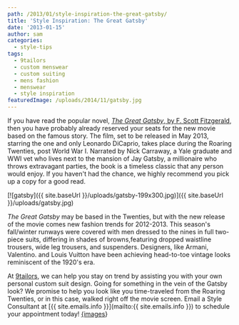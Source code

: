 ```yaml
---
path: /2013/01/style-inspiration-the-great-gatsby/
title: 'Style Inspiration: The Great Gatsby'
date: '2013-01-15'
author: sam
categories:
  - style-tips
tags:
  - 9tailors
  - custom menswear
  - custom suiting
  - mens fashion
  - menswear
  - style inspiration
featuredImage: /uploads/2014/11/gatsby.jpg
---
```

If you have read the popular novel, [_The Great Gatsby_, by F. Scott Fitzgerald](http://ebooks.adelaide.edu.au/f/fitzgerald/f_scott/gatsby/), then you have probably already reserved your seats for the new movie based on the famous story. The film, set to be released in May 2013, starring the one and only Leonardo DiCaprio, takes place during the Roaring Twenties, post World War I. Narrated by Nick Carraway, a Yale graduate and WWI vet who lives next to the mansion of Jay Gatsby, a millionaire who throws extravagant parties, the book is a timeless classic that any person would enjoy. If you haven't had the chance, we highly recommend you pick up a copy for a good read.

[![gatsby]({{ site.baseUrl }}/uploads/gatsby-199x300.jpg)]({{ site.baseUrl }}/uploads/gatsby.jpg)

_The Great Gatsby_ may be based in the Twenties, but with the new release of the movie comes new fashion trends for 2012-2013. This season's fall/winter runways were covered with men dressed to the nines in full two\-piece suits, differing in shades of browns,featuring dropped waistline trousers, wide leg trousers, and suspenders. Designers, like Armani, Valentino. and Louis Vuitton have been achieving head-to-toe vintage looks reminiscent of the 1920's era. 

At [9tailors](http://www.9tailors.com/), we can help you stay on trend by assisting you with your own personal custom suit design. Going for something in the vein of the Gatsby look? We promise to help you look like you time-traveled from the Roaring Twenties, or in this case, walked right off the movie screen. Email a Style Consultant at [{{ site.emails.info }}](mailto:{{ site.emails.info }}) to schedule your appointment today!
 [{images](http://thegreatgatsby.warnerbros.com/#)}
